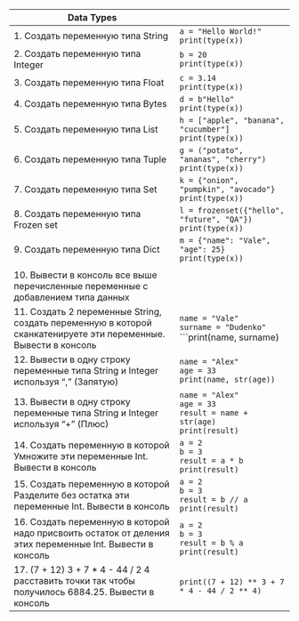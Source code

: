 |Data Types||
|---|---|
|1. Создать переменную типа String|```a = "Hello World!"```<br/>```print(type(x))```|
|2. Создать переменную типа Integer|```b = 20```<br/>```print(type(x))```|
|3. Создать переменную типа Float|```c = 3.14```<br/>```print(type(x))```|
|4. Создать переменную типа Bytes|```d = b"Hello"```<br/>```print(type(x))```|
|5. Создать переменную типа List|```h = ["apple", "banana", "cucumber"]```<br/>```print(type(x))```|
|6. Создать переменную типа Tuple|```g = ("potato", "ananas", "cherry")```<br/>```print(type(x))```|
|7. Создать переменную типа Set|```k = {"onion", "pumpkin", "avocado"}```<br/>```print(type(x))```|
|8. Создать переменную типа Frozen set|```l = frozenset({"hello", "future", "QA"})```<br/>```print(type(x))```|
|9. Создать переменную типа Dict|```m = {"name": "Vale", "age": 25}```<br/>```print(type(x))```|
|||
|10. Вывести в консоль все выше перечисленные переменные с добавлением типа данных||
|11. Создать 2 переменные String, создать переменную в которой сканкатенируете эти переменные. Вывести в консоль|```name = "Vale"```<br/>```surname = "Dudenko"```<br/>```print(name, surname)|
|12. Вывести в одну строку переменные типа String и Integer используя “,” (Запятую)|```name = "Alex"```<br/>```age = 33```<br/>```print(name, str(age))```|
|13. Вывести в одну строку переменные типа String и Integer используя “+” (Плюс)|```name = "Alex"```<br/>```age = 33```<br/>```result = name + str(age)```<br/>```print(result)```|
|14. Создать переменную в которой Умножите эти переменные Int. Вывести в консоль|```a = 2```<br/>```b = 3```<br/>```result = a * b```<br/>```print(result)```|
|15. Создать переменную в которой Разделите без остатка эти переменные Int. Вывести в консоль|```a = 2```<br/>```b = 3```<br/>```result = b // a```<br/>```print(result)```|
|16. Создать переменную в которой надо присвоить остаток от деления этих переменные Int. Вывести в консоль|```a = 2```<br/>```b = 3```<br/>```result = b % a```<br/>```print(result)```|
|17. (7 + 12)  3 + 7 * 4 - 44 / 2  4 расставить точки так чтобы получилось 6884.25. Вывести в консоль|```print((7 + 12) ** 3 + 7 * 4 - 44 / 2 ** 4)```|
